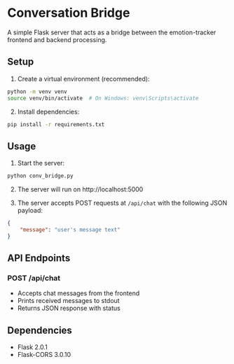 # Conversation Bridge

A simple Flask server that acts as a bridge between the emotion-tracker frontend and backend processing.

## Setup

1. Create a virtual environment (recommended):
```bash
python -m venv venv
source venv/bin/activate  # On Windows: venv\Scripts\activate
```

2. Install dependencies:
```bash
pip install -r requirements.txt
```

## Usage

1. Start the server:
```bash
python conv_bridge.py
```

2. The server will run on http://localhost:5000

3. The server accepts POST requests at `/api/chat` with the following JSON payload:
```json
{
    "message": "user's message text"
}
```

## API Endpoints

### POST /api/chat
- Accepts chat messages from the frontend
- Prints received messages to stdout
- Returns JSON response with status

## Dependencies
- Flask 2.0.1
- Flask-CORS 3.0.10 